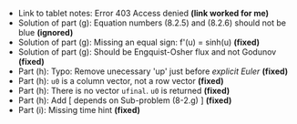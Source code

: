 - Link to tablet notes: Error 403 Access denied  **(link worked for me)**
- Solution of part (g): Equation numbers (8.2.5) and (8.2.6) should not be blue **(ignored)**
- Solution of part (g): Missing an equal sign: f'(u) = sinh(u) **(fixed)**
- Solution of part (g): Should be Engquist-Osher flux and not Godunov  **(fixed)**
- Part (h): Typo: Remove unecessary 'up' just before _explicit Euler_  **(fixed)**
- Part (h): `u0` is a column vector, not a row vector  **(fixed)**
- Part (h): There is no vector `ufinal`. `u0` is returned  **(fixed)**
- Part (h): Add [ depends on Sub-problem (8-2.g) ]  **(fixed)**
- Part (i): Missing time hint  **(fixed)**
